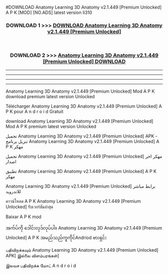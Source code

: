 #DOWNLOAD Anatomy Learning  3D Anatomy v2.1.449  [Premium Unlocked] A P K [MOD] [NO.ADS] latest version li310



<div align="center">

<h3>DOWNLOAD 1 >>> <a href="https://teeasianyam.web.app?sq=Anatomy Learning  3D Anatomy v2.1.449  [Premium Unlocked]">DOWNLOAD Anatomy Learning  3D Anatomy v2.1.449  [Premium Unlocked] </a></h3><br>

<h3>DOWNLOAD 2 >>> <a href="https://teeasianyam.web.app?sq=Anatomy Learning  3D Anatomy v2.1.449  [Premium Unlocked] ">Anatomy Learning  3D Anatomy v2.1.449  [Premium Unlocked]  DOWNLOAD </a></h3>

</div>


----------------------------------------------------------

----------------------------------------------------------

----------------------------------------------------------

----------------------------------------------------------


Anatomy Learning  3D Anatomy v2.1.449  [Premium Unlocked]  Mod A P K download premium latest version Unlocked

Télécharger Anatomy Learning  3D Anatomy v2.1.449  [Premium Unlocked]  A P K pour A n d r o i d Gratuit

download Anatomy Learning  3D Anatomy v2.1.449  [Premium Unlocked]  Mod A P K premium latest version Unlocked

تحميل Anatomy Learning  3D Anatomy v2.1.449  [Premium Unlocked]  APK - تنزيل برنامج Anatomy Learning  3D Anatomy v2.1.449  [Premium Unlocked]  A P K مهكر

تحميل Anatomy Learning  3D Anatomy v2.1.449  [Premium Unlocked]  مهكر اخر اصدار

تطبيق Anatomy Learning  3D Anatomy v2.1.449  [Premium Unlocked]  A P K مهكر

Anatomy Learning  3D Anatomy v2.1.449  [Premium Unlocked]  برابط مباشر للاندرويد

ดาวน์โหลด A P K Anatomy Learning  3D Anatomy v2.1.449  [Premium Unlocked]  รับเวอร์ชันล่าสุด

Baixar A P K mod

အက်ပ်ကို ဒေါင်းလုဒ်လုပ်ပါ။ Anatomy Learning  3D Anatomy v2.1.449  [Premium Unlocked]  A P K အမည်သည်ကူကိုင်Andriod ဗားရှင်း

பதிவிறக்கவும் Anatomy Learning  3D Anatomy v2.1.449  [Premium Unlocked]  APK[ இல்லை விளம்பரங்கள்] 
 
இலவச பதிவிறக்க மோட் A n d r o i d



